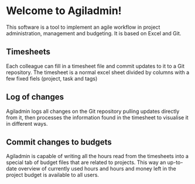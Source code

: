 # Welcome to Agiladmin!

This software is a tool to implement an agile workflow in project
administration, management and budgeting. It is based on Excel and Git.

## Timesheets

Each colleague can fill in a timesheet file and commit updates to it
to a Git repository. The timesheet is a normal excel sheet divided by
columns with a few fixed fiels (project, task and tags)

## Log of changes

Agiladmin logs all changes on the Git repository pulling updates
directly from it, then processes the information found in the
timesheet to visualise it in different ways.

## Commit changes to budgets

Agiladmin is capable of writing all the hours read from the timesheets
into a special tab of budget files that are related to projects. This
way an up-to-date overview of currently used hours and hours and money
left in the project budget is available to all users.

